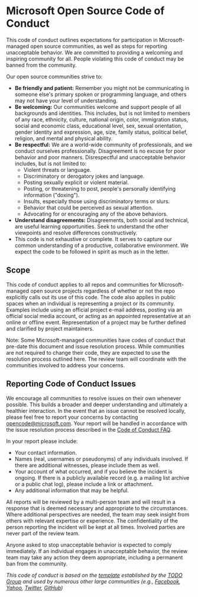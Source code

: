 # Microsoft Open Source Code of Conduct

This code of conduct outlines expectations for participation in Microsoft-managed open source communities, as well as steps for reporting unacceptable behavior. We are committed to providing a welcoming and inspiring community for all. People violating this code of conduct may be banned from the community.

Our open source communities strive to:

* **Be friendly and patient:** Remember you might not be communicating in someone else's primary spoken or programming language, and others may not have your level of understanding.
* **Be welcoming:** Our communities welcome and support people of all backgrounds and identities. This includes, but is not limited to members of any race, ethnicity, culture, national origin, color, immigration status, social and economic class, educational level, sex, sexual orientation, gender identity and expression, age, size, family status, political belief, religion, and mental and physical ability.
* **Be respectful:** We are a world-wide community of professionals, and we conduct ourselves professionally. Disagreement is no excuse for poor behavior and poor manners. Disrespectful and unacceptable behavior includes, but is not limited to:
    * Violent threats or language.
    * Discriminatory or derogatory jokes and language.
    * Posting sexually explicit or violent material.
    * Posting, or threatening to post, people's personally identifying information ("doxing").
    * Insults, especially those using discriminatory terms or slurs.
    * Behavior that could be perceived as sexual attention.
    * Advocating for or encouraging any of the above behaviors.
* **Understand disagreements:** Disagreements, both social and technical, are useful learning opportunities. Seek to understand the other viewpoints and resolve differences constructively.
* This code is not exhaustive or complete. It serves to capture our common understanding of a productive, collaborative environment. We expect the code to be followed in spirit as much as in the letter.

## Scope
This code of conduct applies to all repos and communities for Microsoft-managed open source projects regardless of whether or not the repo explicitly calls out its use of this code. The code also applies in public spaces when an individual is representing a project or its community. Examples include using an official project e-mail address, posting via an official social media account, or acting as an appointed representative at an online or offline event. Representation of a project may be further defined and clarified by project maintainers.

Note: Some Microsoft-managed communities have codes of conduct that pre-date this document and issue resolution process. While communities are not required to change their code, they are expected to use the resolution process outlined here.  The review team will coordinate with the communities involved to address your concerns.

## Reporting Code of Conduct Issues
We encourage all communities to resolve issues on their own whenever possible. This builds a broader and deeper understanding and ultimately a healthier interaction. In the event that an issue cannot be resolved locally, please feel free to report your concerns by contacting [opencode@microsoft.com](mailto:opencode@microsoft.com).  Your report will be handled in accordance with the issue resolution process described in the [Code of Conduct FAQ](https://opensource.microsoft.com/codeofconduct/faq/).

In your report please include:

* Your contact information.
* Names (real, usernames or pseudonyms) of any individuals involved. If there are additional witnesses, please include them as well.
* Your account of what occurred, and if you believe the incident is ongoing. If there is a publicly available record (e.g. a mailing list archive or a public chat log), please include a link or attachment.
* Any additional information that may be helpful.

All reports will be reviewed by a multi-person team and will result in a response that is deemed necessary and appropriate to the circumstances. Where additional perspectives are needed, the team may seek insight from others with relevant expertise or experience. The confidentiality of the person reporting the incident will be kept at all times. Involved parties are never part of the review team.        

Anyone asked to stop unacceptable behavior is expected to comply immediately. If an individual engages in unacceptable behavior, the review team may take any action they deem appropriate, including a permanent ban from the community.        

_This code of conduct is based on the [template](https://todogroup.org/opencodeofconduct) established by the [TODO Group](https://todogroup.org/) and used by numerous other large communities (e.g., [Facebook](https://code.facebook.com/pages/876921332402685/open-source-code-of-conduct), [Yahoo](https://yahoo.github.io/codeofconduct), [Twitter](https://engineering.twitter.com/opensource/code-of-conduct), [GitHub](https://todogroup.org/opencodeofconduct/#opensource@github.com))_
